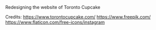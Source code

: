 Redesigning the website of Toronto Cupcake

Credits:
https://www.torontocupcake.com/
https://www.freepik.com/
https://www.flaticon.com/free-icons/instagram
